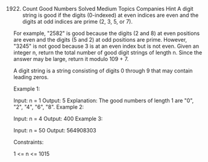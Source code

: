 1922. Count Good Numbers
Solved
Medium
Topics
Companies
Hint
A digit string is good if the digits (0-indexed) at even indices are even and the digits at odd indices are prime (2, 3, 5, or 7).

For example, "2582" is good because the digits (2 and 8) at even positions are even and the digits (5 and 2) at odd positions are prime. However, "3245" is not good because 3 is at an even index but is not even.
Given an integer n, return the total number of good digit strings of length n. Since the answer may be large, return it modulo 109 + 7.

A digit string is a string consisting of digits 0 through 9 that may contain leading zeros.

 

Example 1:

Input: n = 1
Output: 5
Explanation: The good numbers of length 1 are "0", "2", "4", "6", "8".
Example 2:

Input: n = 4
Output: 400
Example 3:

Input: n = 50
Output: 564908303
 

Constraints:

1 <= n <= 1015
